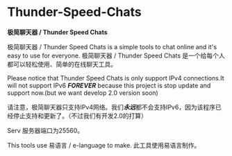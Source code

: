 # Thunder-Speed-Chats
**极简聊天器 / Thunder Speed Chats**

极简聊天器 / Thunder Speed Chats is a simple tools to chat online and it's easy to use for everyone.
极简聊天器 / Thunder Speed Chats 是一个给每个人都可以轻松使用、简单的在线聊天工具。

Please notice that Thunder Speed Chats is only support IPv4 connections.It will not support IPv6 ***FOREVER*** because this project is stop update and support now.(but we want develop 2.0 version soon)

请注意，极简聊天器只支持IPv4网络。我们***永远***都不会支持IPv6，因为该程序已经停止支持和更新了。（不过我们有开发2.0的打算）

Serv
服务器端口为25560。

This tools use 易语言 / e-language to make.
此工具使用易语言制作。
